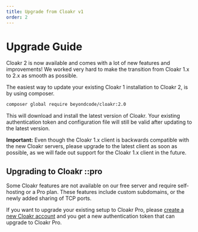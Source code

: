 ```yaml
---
title: Upgrade from Cloakr v1 
order: 2
---
```


# Upgrade Guide

Cloakr 2 is now available and comes with a lot of new features and improvements! We worked very hard to make the transition from Cloakr 1.x to 2.x as smooth as possible.

The easiest way to update your existing Cloakr 1 installation to Cloakr 2, is by using composer.

```bash
composer global require beyondcode/cloakr:2.0
```

This will download and install the latest version of Cloakr. Your existing authentication token and configuration file will still be valid after updating to the latest version.

**Important:** Even though the Cloakr 1.x client is backwards compatible with the new Cloakr servers, please upgrade to the latest client as soon as possible, as we will fade out support for the Cloakr 1.x client in the future.

## Upgrading to Cloakr ::pro

Some Cloakr features are not available on our free server and require self-hosting or a Pro plan. These features include custom subdomains, or the newly added sharing of TCP ports. 

If you want to upgrade your existing setup to Cloakr Pro, please [create a new Cloakr account](/register) and you get a new authentication token that can upgrade to Cloakr Pro.
